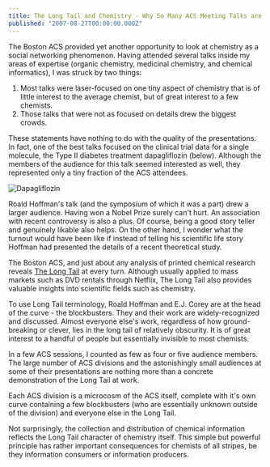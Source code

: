 ```yaml
---
title: The Long Tail and Chemistry - Why So Many ACS Meeting Talks are 'Uninteresting'
published: "2007-08-27T00:00:00.000Z"
---
```


The Boston ACS provided yet another opportunity to look at chemistry as a social networking phenomenon. Having attended several talks inside my areas of expertise (organic chemistry, medicinal chemistry, and chemical informatics), I was struck by two things:

1.  Most talks were laser-focused on one tiny aspect of chemistry that is of little interest to the average chemist, but of great interest to a few chemists.
2.  Those talks that were not as focused on details drew the biggest crowds.

These statements have nothing to do with the quality of the presentations. In fact, one of the best talks focused on the clinical trial data for a single molecule, the Type II diabetes treatment dapagliflozin (below). Although the members of the audience for this talk seemed interested as well, they represented only a tiny fraction of the ACS attendees.

![Dapagliflozin](/images/posts/20070826/dapagliflozin.png "Dapagliflozin")

Roald Hoffman's talk (and the symposium of which it was a part) drew a larger audience. Having won a Nobel Prize surely can't hurt. An association with recent controversy is also a plus. Of course, being a good story teller and genuinely likable also helps. On the other hand, I wonder what the turnout would have been like if instead of telling his scientific life story Hoffman had presented the details of a recent theoretical study.

The Boston ACS, and just about any analysis of printed chemical research reveals [The Long Tail](http://thelongtail.com/) at every turn. Although usually applied to mass markets such as DVD rentals through Netflix, The Long Tail also provides valuable insights into scientific fields such as chemistry.

To use Long Tail terminology, Roald Hoffman and E.J. Corey are at the head of the curve - the blockbusters. They and their work are widely-recognized and discussed. Almost everyone else's work, regardless of how ground-breaking or clever, lies in the long tail of relatively obscurity. It is of great interest to a handful of people but essentially invisible to most chemists.

In a few ACS sessions, I counted as few as four or five audience members. The large number of ACS divisions and the astonishingly small audiences at some of their presentations are nothing more than a concrete demonstration of the Long Tail at work.

Each ACS division is a microcosm of the ACS itself, complete with it's own curve containing a few blockbusters (who are essentially unknown outside of the division) and everyone else in the Long Tail.

Not surprisingly, the collection and distribution of chemical information reflects the Long Tail character of chemistry itself. This simple but powerful principle has rather important consequences for chemists of all stripes, be they information consumers or information producers.

